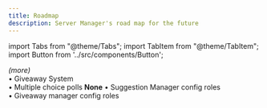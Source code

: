 ```yaml
---
title: Roadmap
description: Server Manager's road map for the future
---
```


import Tabs from "@theme/Tabs";
import TabItem from "@theme/TabItem";
import Button from '../src/components/Button';

<Tabs>
  <TabItem value="roadmap-completed" label="✅ Completed">
    <em>(more)</em>
    <br/>
    • Giveaway System
    <br/>
    • Multiple choice polls
  </TabItem>
  <TabItem value="roadmap-planned" label="📃 Planned (soon)">
    <strong>None</strong>
  </TabItem>
  <TabItem value="roadmap-coming-soon" label="📮 Coming Soon" default>
    • Suggestion Manager config roles
    <br/>
    • Giveaway manager config roles
  </TabItem>
</Tabs>
